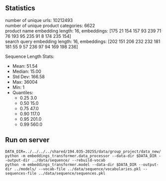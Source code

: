 ## Statistics

number of unique urls: 10212493  
number of unique product categories: 6622  
product name embedding length: 16, embeddings: [175  21 154 157  93 239  71  76 193  95 235  91   8 174 235 154]  
search query embedding length: 16, embeddings: [202 151 206 232 232 181 181  55   9  57 236  97  94 169 198 236]

Sequence Length Stats:

- Mean:     51.54
- Median:   15.00
- Std Dev:  166.58
- Max:      36004
- Min:      1
- Quantiles:
    - 0.25 3.0
    - 0.50 15.0
    - 0.75 47.0
    - 0.90 117.0
    - 0.95 201.0
    - 0.99 560.0

## Run on server

```shell
DATA_DIR=../../../../shared/194.035-2025S/data/group_project/data_new/
python -m embeddings_transformer.data_processor --data-dir $DATA_DIR --output-dir ../data/sequence/ --rebuild-vocab
python -m embeddings_transformer.model --data-dir $DATA_DIR --output-dir ../models/ --vocab-file ../data/sequence/vocabularies.pkl --sequences-file ../data/sequence/sequences.pkl
```

